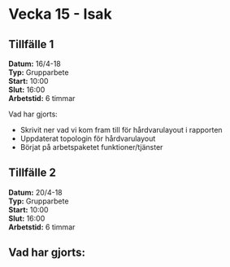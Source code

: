 # Vecka 15 - Isak

## Tillfälle 1  
**Datum:** 	16/4-18  
**Typ:** 	Grupparbete  
**Start:**	10:00  
**Slut:**	16:00  
**Arbetstid:** 6 timmar  

Vad har gjorts:  
- Skrivit ner vad vi kom fram till för hårdvarulayout i rapporten
- Uppdaterat topologin för hårdvarulayout
- Börjat på arbetspaketet funktioner/tjänster

## Tillfälle 2  
**Datum:** 	20/4-18  
**Typ:** 	Grupparbete  
**Start:**	10:00  
**Slut:**	16:00  
**Arbetstid:**	6 timmar  

Vad har gjorts:  
- 
